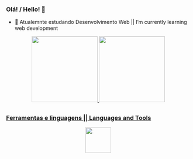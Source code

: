 ### Olá! / Hello! 👋

  - 🌱 Atualemnte estudando Desenvolvimento Web || I’m currently learning web development

<div align="center">
  <a href="https://github.com/Vitor7rs">
  <img height="180em" src="https://github-readme-stats.vercel.app/api?username=Vitor7rs&show_icons=true&theme=onedark&include_all_commits=true&count_private=true"/>
  <img height="180em" src="https://github-readme-stats.vercel.app/api/top-langs/?username=Vitor7rs&layout=compact&langs_count=7&theme=onedark"/>
</div> 
  
  ##
  ### Ferramentas e linguagens || Languages and Tools
<!-- Ferramentas e linguagens -->
<div align="center">
<img width='70px' src="https://cdn.jsdelivr.net/gh/devicons/devicon/icons/mongodb/mongodb-original-wordmark.svg" />

  

</div>
